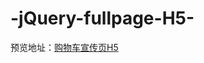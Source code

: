 # -jQuery-fullpage-H5-

预览地址：<a href="https://xsh-sea.github.io/-jQuery-fullpage-H5-/index.html">购物车宣传页H5</a>

